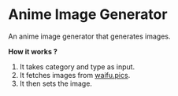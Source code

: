 # Anime Image Generator
An anime image generator that generates images.

**How it works ?**
1. It takes category and type as input.
2. It fetches images from [waifu.pics](https://waifu.pics).
3. It then sets the image.
